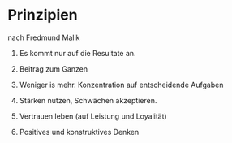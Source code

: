 # Prinzipien

nach Fredmund Malik

1. Es kommt nur auf die Resultate an.

2. Beitrag zum Ganzen

3. Weniger is mehr. Konzentration auf entscheidende Aufgaben

4. Stärken nutzen, Schwächen akzeptieren.

5. Vertrauen leben (auf Leistung und Loyalität)

6. Positives und konstruktives Denken
